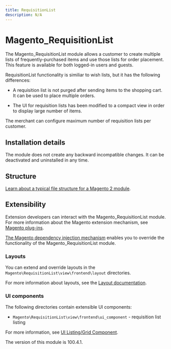 ```yaml
---
title: RequisitionList
description: N/A
---
```


# Magento_RequisitionList

The Magento_RequisitionList module allows a customer to create multiple lists of frequently-purchased items and use those lists for order placement. This feature is available for both logged-in users and guests.

RequisitionList functionality is similiar to wish lists, but it has the following differences:

* A requisition list is not purged after sending items to the shopping cart. It can be used to place multiple orders.

* The UI for requisition lists has been modified to a compact view in order to display large number of items.

The merchant can configure maximum number of requisition lists per customer.

## Installation details

The module does not create any backward incompatible changes. It can be deactivated and uninstalled in any time.

## Structure

[Learn about a typical file structure for a Magento 2 module](https://developer.adobe.com/commerce/php/development/build/component-file-structure/).

## Extensibility

Extension developers can interact with the Magento_RequisitionList module. For more information about the Magento extension mechanism, see [Magento plug-ins](https://developer.adobe.com/commerce/php/development/components/plugins/).

[The Magento dependency injection mechanism](https://developer.adobe.com/commerce/php/development/components/dependency-injection/) enables you to override the functionality of the Magento_RequisitionList module.

### Layouts

You can extend and override layouts in the `Magento\RequisitionList\view\frontend\layout` directories.

For more information about layouts, see the [Layout documentation](https://developer.adobe.com/commerce/frontend-core/guide/layouts/).

### UI components

The following directories contain extensible UI components:

* `Magento\RequisitionList\view\frontend\ui_component` - requisition list listing

For more information, see [UI Listing/Grid Component](https://developer.adobe.com/commerce/frontend-core/ui-components/components/listing-grid/).

<InlineAlert slots="text" />
The version of this module is 100.4.1.
